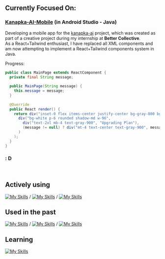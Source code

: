 ## Currently Focused On:
### [Kanapka-AI-Mobile](https://github.com/FylypekUNO/Kanapka-AI-Mobile) (in Android Studio - Java)

Developing a mobile app for the [kanapka-ai](https://github.com/Glider6014/kanapka-ai) project, which was created as part of a creative project during my internship at **Better Collective**.  
As a React+Tailwind enthusiast, I have replaced all XML components and am now attempting to implement a React+Tailwind components system in Java.

Progress:
```java
public class MainPage extends ReactComponent {
  private final String message;
  
  public MainPage(String message) {
    this.message = message;
  }
  
  @Override
  public React render() {
    return div("inset-0 flex items-center justify-center bg-gray-800 bg-opacity-50",
      div("bg-white p-6 rounded shadow-md w-96",
        div("text-2xl mb-4 text-gray-900", "Upgrading Plan"),
        (message != null) ? div("mt-4 text-center text-gray-900", message) : null
      )
    );
  }
}
```

### : D

<br/>

## Actively using
[![My Skills](https://skillicons.dev/icons?i=vscode,nextjs,nodejs,js,ts)](https://skillicons.dev) /
[![My Skills](https://skillicons.dev/icons?i=androidstudio,java)](https://skillicons.dev) /
[![My Skills](https://skillicons.dev/icons?i=rider,cs)](https://skillicons.dev)

## Used in the past
[![My Skills](https://skillicons.dev/icons?i=robloxstudio,lua)](https://skillicons.dev) /
[![My Skills](https://skillicons.dev/icons?i=pycharm,py)](https://skillicons.dev) /
[![My Skills](https://skillicons.dev/icons?i=php,mysql)](https://skillicons.dev)

## Learning
[![My Skills](https://skillicons.dev/icons?i=rust,deno)](https://skillicons.dev)

<!--
**FylypekUNO/FylypekUNO** is a ✨ _special_ ✨ repository because its `README.md` (this file) appears on your GitHub profile.

Here are some ideas to get you started:

- 🔭 I’m currently working on ...
- 🌱 I’m currently learning ...
- 👯 I’m looking to collaborate on ...
- 🤔 I’m looking for help with ...
- 💬 Ask me about ...
- 📫 How to reach me: ...
- 😄 Pronouns: ...
- ⚡ Fun fact: ...
-->
